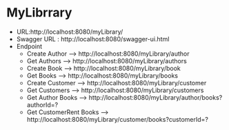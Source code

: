 # MyLibrrary

- URL:http://localhost:8080/myLibrary/
- Swagger URL : http://localhost:8080/swagger-ui.html
- Endpoint
  * Create Author --> http://localhost:8080/myLibrary/author
  * Get Authors --> http://localhost:8080/myLibrary/authors
  * Create Book --> http://localhost:8080/myLibrary/book
  * Get Books --> http://localhost:8080/myLibrary/books
  * Create Customer --> http://localhost:8080/myLibrary/customer
  * Get Customers --> http://localhost:8080/myLibrary/customers
  * Get Author Books --> http://localhost:8080/myLibrary/author/books?authorId=?
  * Get CustomerRent Books --> http://localhost:8080/myLibrary/customer/books?customerId=?
